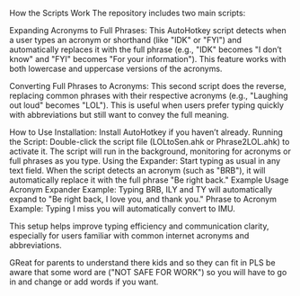 How the Scripts Work
The repository includes two main scripts:

Expanding Acronyms to Full Phrases: This AutoHotkey script detects when a user types an acronym or shorthand (like "IDK" or "FYI") and automatically replaces it with the full phrase (e.g., "IDK" becomes "I don’t know" and "FYI" becomes "For your information"). This feature works with both lowercase and uppercase versions of the acronyms.

Converting Full Phrases to Acronyms: This second script does the reverse, replacing common phrases with their respective acronyms (e.g., "Laughing out loud" becomes "LOL"). This is useful when users prefer typing quickly with abbreviations but still want to convey the full meaning.

How to Use
Installation: Install AutoHotkey if you haven’t already.
Running the Script: Double-click the script file (LOLtoSen.ahk or Phrase2LOL.ahk) to activate it. The script will run in the background, monitoring for acronyms or full phrases as you type.
Using the Expander: Start typing as usual in any text field. When the script detects an acronym (such as "BRB"), it will automatically replace it with the full phrase "Be right back."
Example Usage
Acronym Expander Example: Typing BRB, ILY and TY will automatically expand to "Be right back, I love you, and thank you."
Phrase to Acronym Example: Typing I miss you will automatically convert to IMU.

This setup helps improve typing efficiency and communication clarity, especially for users familiar with common internet acronyms and abbreviations.

GReat for parents to understand there kids and so they can fit in
PLS be aware that some word are ("NOT SAFE FOR WORK") so you will have to go in and change or add words if you want. 
